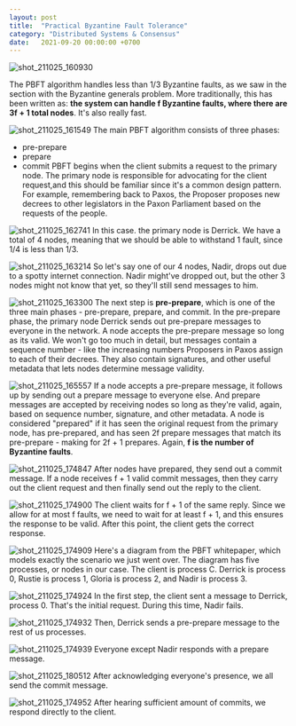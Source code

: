 ```yaml
---
layout: post
title:  "Practical Byzantine Fault Tolerance"
category: "Distributed Systems & Consensus"
date:   2021-09-20 00:00:00 +0700
---
```


![shot_211025_160930](../../assets/img/distributed-systems-and-consensus/shot_211025_160930.png)

The PBFT algorithm handles less than 1/3 Byzantine faults, as we saw in the section with the Byzantine generals problem. More traditionally, this has been written as: **the system can handle f Byzantine faults, where there are 3f + 1 total nodes**. It's also really fast.  

![shot_211025_161549](../../assets/img/distributed-systems-and-consensus/shot_211025_161549.png)
The main PBFT algorithm consists of three phases: 
- pre-prepare
- prepare 
- commit 
PBFT begins when the client submits a request to the primary node. The primary node is responsible for advocating for the client request,and this should be familiar since it's a common design pattern. For example, remembering back to Paxos, the Proposer proposes new decrees to other legislators in the Paxon Parliament based on the requests of the people. 

![shot_211025_162741](../../assets/img/distributed-systems-and-consensus/shot_211025_162741.png)
In this case. the primary node is Derrick. We have a total of 4 nodes, meaning that we should be able to withstand 1 fault, since 1/4 is less than 1/3.   

![shot_211025_163214](../../assets/img/distributed-systems-and-consensus/shot_211025_163214.png)
So let's say one of our 4 nodes, Nadir, drops out due to a spotty internet connection. Nadir might've dropped out, but the other 3 nodes might not know that yet, so they'll still send messages to him.

![shot_211025_163300](../../assets/img/distributed-systems-and-consensus/shot_211025_163300.png)
The next step is **pre-prepare**, which is one of the three main phases - pre-prepare, prepare, and commit. In the pre-prepare phase, the primary node Derrick sends out pre-prepare messages to everyone in the network. A node accepts the pre-prepare message so long as its valid. We won't go too much in detail, but messages contain a sequence number - like the increasing numbers Proposers in Paxos assign to each of their decrees. They also contain signatures, and other useful metadata that lets nodes determine message validity.

![shot_211025_165557](../../assets/img/distributed-systems-and-consensus/shot_211025_165557.png)
If a node accepts a pre-prepare message, it follows up by sending out a prepare message to everyone else. And prepare messages are accepted by receiving nodes so long as they're valid, again, based on sequence number, signature, and other metadata. A node is considered "prepared" if it has seen the original request from the primary node, has pre-prepared, and has seen 2f prepare messages that match its pre-prepare - making for 2f + 1 prepares. Again, **f is the number of Byzantine faults**.

![shot_211025_174847](../../assets/img/distributed-systems-and-consensus/shot_211025_174847.png)
After nodes have prepared, they send out a commit message. If a node receives f + 1 valid commit messages, then they carry out the client request and then finally send out the reply to the client. 

![shot_211025_174900](../../assets/img/distributed-systems-and-consensus/shot_211025_174900.png)
The client waits for f + 1  of the same reply. Since we allow for at most f faults, we need to wait for at least f + 1, and this ensures the response to be valid. After this point, the client gets the correct response.


![shot_211025_174909](../../assets/img/distributed-systems-and-consensus/shot_211025_174909.png)
Here's a diagram from the PBFT whitepaper, which models exactly the scenario we just went over. The diagram has five processes, or nodes in our case. The client is process C. Derrick is process 0, Rustie is process 1, Gloria is process 2, and Nadir is process 3.

![shot_211025_174924](../../assets/img/distributed-systems-and-consensus/shot_211025_174924.png)
In the first step, the client sent a message to Derrick, process 0. That's the initial request. During this time, Nadir fails.

![shot_211025_174932](../../assets/img/distributed-systems-and-consensus/shot_211025_174932.png)
Then, Derrick sends a pre-prepare message to the rest of us processes.

![shot_211025_174939](../../assets/img/distributed-systems-and-consensus/shot_211025_174939.png)
Everyone except Nadir responds with a prepare message.

![shot_211025_180512](../../assets/img/distributed-systems-and-consensus/shot_211025_180512.png)
After acknowledging everyone's presence, we all send the commit message.

![shot_211025_174952](../../assets/img/distributed-systems-and-consensus/shot_211025_174952.png)
After hearing sufficient amount of commits, we respond directly to the client.

